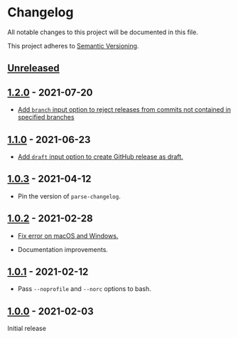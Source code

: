 # Changelog

All notable changes to this project will be documented in this file.

This project adheres to [Semantic Versioning](https://semver.org).

<!--
Note: In this file, do not use the hard wrap in the middle of a sentence for compatibility with GitHub comment style markdown rendering.
-->

## [Unreleased]

## [1.2.0] - 2021-07-20

- [Add `branch` input option to reject releases from commits not contained in specified branches](https://github.com/taiki-e/create-gh-release-action/pull/7)

## [1.1.0] - 2021-06-23

- [Add `draft` input option to create GitHub release as draft.](https://github.com/taiki-e/create-gh-release-action/pull/4)

## [1.0.3] - 2021-04-12

- Pin the version of `parse-changelog`.

## [1.0.2] - 2021-02-28

- [Fix error on macOS and Windows.](https://github.com/taiki-e/create-gh-release-action/pull/2)

- Documentation improvements.

## [1.0.1] - 2021-02-12

- Pass `--noprofile` and `--norc` options to bash.

## [1.0.0] - 2021-02-03

Initial release

[Unreleased]: https://github.com/taiki-e/create-gh-release-action/compare/v1.2.0...HEAD
[1.2.0]: https://github.com/taiki-e/create-gh-release-action/compare/v1.1.0...v1.2.0
[1.1.0]: https://github.com/taiki-e/create-gh-release-action/compare/v1.0.3...v1.1.0
[1.0.3]: https://github.com/taiki-e/create-gh-release-action/compare/v1.0.2...v1.0.3
[1.0.2]: https://github.com/taiki-e/create-gh-release-action/compare/v1.0.1...v1.0.2
[1.0.1]: https://github.com/taiki-e/create-gh-release-action/compare/v1.0.0...v1.0.1
[1.0.0]: https://github.com/taiki-e/create-gh-release-action/releases/tag/v1.0.0
